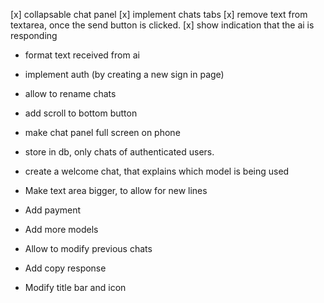 [x] collapsable chat panel
[x] implement chats tabs
[x] remove text from textarea, once the send button is clicked.
[x] show indication that the ai is responding
- format text received from ai
- implement auth (by creating a new sign in page)

- allow to rename chats
- add scroll to bottom button
- make chat panel full screen on phone
- store in db, only chats of authenticated users.
- create a welcome chat, that explains which model is being used
- Make text area bigger, to allow for new lines
- Add payment
- Add more models
- Allow to modify previous chats
- Add copy response
- Modify title bar and icon